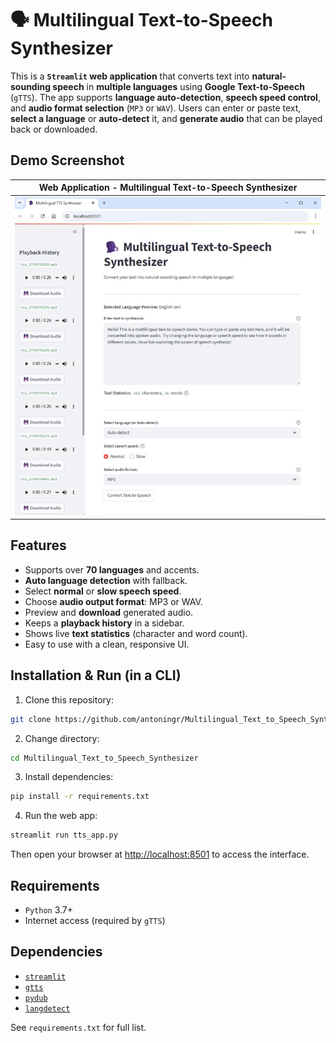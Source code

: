 # 🗣️ Multilingual Text-to-Speech Synthesizer

This is a **`Streamlit` web application** that converts text into **natural-sounding speech** in **multiple languages** using **Google Text-to-Speech** (`gTTS`). The app supports **language auto-detection**, **speech speed control**, and **audio format selection** (`MP3` or `WAV`). Users can enter or paste text, **select a language** or **auto-detect** it, and **generate audio** that can be played back or downloaded.


## Demo Screenshot

| Web Application - Multilingual Text-to-Speech Synthesizer                 |
| ------------------------------------------------------------------------- |
| ![streamlit_text_to_speech_example](streamlit_text_to_speech_example.jpg) |


## Features

- Supports over **70 languages** and accents.
- **Auto language detection** with fallback.
- Select **normal** or **slow speech speed**.
- Choose **audio output format**: MP3 or WAV.
- Preview and **download** generated audio.
- Keeps a **playback history** in a sidebar.
- Shows live **text statistics** (character and word count).
- Easy to use with a clean, responsive UI.


## Installation & Run (in a CLI)

1. Clone this repository:
```bash
git clone https://github.com/antoningr/Multilingual_Text_to_Speech_Synthesizer.git
```
2. Change directory:
```bash
cd Multilingual_Text_to_Speech_Synthesizer
```

3. Install dependencies:
```bash
pip install -r requirements.txt
```

4. Run the web app:
```bash
streamlit run tts_app.py
```

Then open your browser at [http://localhost:8501](http://localhost:8501) to access the interface.


## Requirements

- `Python` 3.7+
- Internet access (required by `gTTS`)


## Dependencies

- [`streamlit`](https://streamlit.io/)
- [`gtts`](https://pypi.org/project/gTTS/)
- [`pydub`](https://pypi.org/project/pydub/)
- [`langdetect`](https://pypi.org/project/langdetect/)

See `requirements.txt` for full list.
